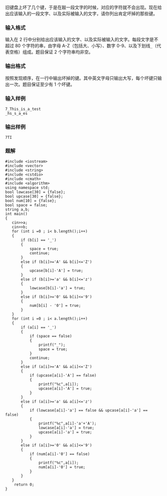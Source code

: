 旧键盘上坏了几个键，于是在敲一段文字的时候，对应的字符就不会出现。现在给出应该输入的一段文字、以及实际被输入的文字，请你列出肯定坏掉的那些键。
### 输入格式
输入在 2 行中分别给出应该输入的文字、以及实际被输入的文字。每段文字是不超过 80 个字符的串，由字母 A-Z（包括大、小写）、数字 0-9、以及下划线`_`（代表空格）组成。题目保证 2 个字符串均非空。
### 输出格式
按照发现顺序，在一行中输出坏掉的键。其中英文字母只输出大写，每个坏键只输出一次。题目保证至少有 1 个坏键。
### 输入样例
```
7_This_is_a_test
_hs_s_a_es
```
### 输出样例
```
7TI
```

### 题解
```
#include <iostream>
#include <vector>
#include <string>
#include <cstdio>
#include <cmath>
#include <algorithm>
using namespace std;
bool lowcase[30] = {false};
bool upcase[30] = {false};
bool num[10] = {false};
bool space = false;
string a,b;
int main()
{
   cin>>a;
   cin>>b;
   for (int i =0 ; i< b.length();i++)
   {
       if (b[i] == '_')
       {
           space = true;
           continue;
       }
       else if (b[i]>='A' && b[i]<='Z')
       {
           upcase[b[i]-'A'] = true;
       }
       else if (b[i]>='a' && b[i]<='z')
       {
           lowcase[b[i]-'a'] = true;
       }
       else if (b[i]>='0' && b[i]<='9')
       {
           num[b[i] - '0'] = true;
       }
   }
   for (int i =0 ; i< a.length();i++)
   {
       if (a[i] == '_')
       {
           if (space == false)
           {
               printf("_");
               space = true;
           }
           continue;
       }
       else if (a[i]>='A' && a[i]<='Z')
       {
           if (upcase[a[i]-'A'] == false)
           {
               printf("%c",a[i]);
               upcase[a[i]-'A'] = true;
           }
       }
       else if (a[i]>='a' && a[i]<='z')
       {
           if (lowcase[a[i]-'a'] == false && upcase[a[i]-'a'] == false)
           {
               printf("%c",a[i]-'a'+'A');
               lowcase[a[i]-'a'] = true;
               upcase[a[i]-'a'] = true;
           }
       }
       else if (a[i]>='0' && a[i]<='9')
       {
           if (num[a[i]-'0'] == false)
           {
               printf("%c",a[i]);
               num[a[i]-'0'] = true;
           }
       }
   }
    return 0;
}
```
